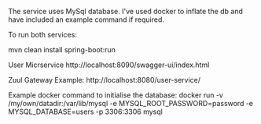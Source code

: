 The service uses MySql database. I've used docker to inflate the db and have included an example command if required.


To run both services:

 mvn clean install spring-boot:run

 
User Micrservice
http://localhost:8090/swagger-ui/index.html


Zuul Gateway
Example:
http://localhost:8080/user-service/<A VALID ID>


Example docker command to initialise the database:
docker run -v /my/own/datadir:/var/lib/mysql -e MYSQL_ROOT_PASSWORD=password -e MYSQL_DATABASE=users -p 3306:3306 mysql 
